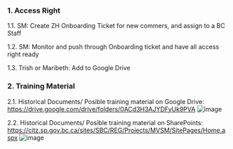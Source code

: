 ### 1. Access Right

1.1. SM: Create ZH Onboarding Ticket for new commers, and assign to a BC Staff

1.2. SM: Monitor and push through Onboarding ticket and have all access right ready

1.3. Trish or Maribeth: Add to Google Drive


### 2. Training Material 

2.1. Historical Documents/ Posible training material on Google Drive: https://drive.google.com/drive/folders/0ACd3H3AJYDFyUk9PVA 
![image](https://user-images.githubusercontent.com/87034722/147119150-e430379f-a0b4-4c5a-8e7c-f233e720b9bf.png)

2.2. Historical Documents/ Posible training material on SharePoints: https://citz.sp.gov.bc.ca/sites/SBC/REG/Projects/MVSM/SitePages/Home.aspx
![image](https://user-images.githubusercontent.com/87034722/147118804-4c0cd7a0-9723-4f01-99a2-724d7a4b45bb.png)

